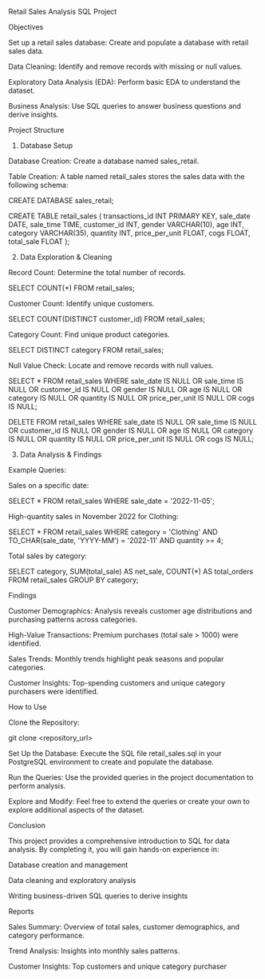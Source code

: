 Retail Sales Analysis SQL Project

Objectives

Set up a retail sales database: Create and populate a database with retail sales data.

Data Cleaning: Identify and remove records with missing or null values.

Exploratory Data Analysis (EDA): Perform basic EDA to understand the dataset.

Business Analysis: Use SQL queries to answer business questions and derive insights.

Project Structure

1. Database Setup

Database Creation: Create a database named sales_retail.

Table Creation: A table named retail_sales stores the sales data with the following schema:

CREATE DATABASE sales_retail;

CREATE TABLE retail_sales
(
    transactions_id INT PRIMARY KEY,
    sale_date DATE,
    sale_time TIME,
    customer_id INT,
    gender VARCHAR(10),
    age INT,
    category VARCHAR(35),
    quantity INT,
    price_per_unit FLOAT,
    cogs FLOAT,
    total_sale FLOAT
);

2. Data Exploration & Cleaning

Record Count: Determine the total number of records.

SELECT COUNT(*) FROM retail_sales;

Customer Count: Identify unique customers.

SELECT COUNT(DISTINCT customer_id) FROM retail_sales;

Category Count: Find unique product categories.

SELECT DISTINCT category FROM retail_sales;

Null Value Check: Locate and remove records with null values.

SELECT * FROM retail_sales
WHERE
    sale_date IS NULL OR sale_time IS NULL OR customer_id IS NULL OR
    gender IS NULL OR age IS NULL OR category IS NULL OR
    quantity IS NULL OR price_per_unit IS NULL OR cogs IS NULL;

DELETE FROM retail_sales
WHERE
    sale_date IS NULL OR sale_time IS NULL OR customer_id IS NULL OR
    gender IS NULL OR age IS NULL OR category IS NULL OR
    quantity IS NULL OR price_per_unit IS NULL OR cogs IS NULL;

3. Data Analysis & Findings

Example Queries:

Sales on a specific date:

SELECT *
FROM retail_sales
WHERE sale_date = '2022-11-05';

High-quantity sales in November 2022 for Clothing:

SELECT *
FROM retail_sales
WHERE category = 'Clothing'
  AND TO_CHAR(sale_date, 'YYYY-MM') = '2022-11'
  AND quantity >= 4;

Total sales by category:

SELECT category, SUM(total_sale) AS net_sale, COUNT(*) AS total_orders
FROM retail_sales
GROUP BY category;

Findings

Customer Demographics: Analysis reveals customer age distributions and purchasing patterns across categories.

High-Value Transactions: Premium purchases (total sale > 1000) were identified.

Sales Trends: Monthly trends highlight peak seasons and popular categories.

Customer Insights: Top-spending customers and unique category purchasers were identified.

How to Use

Clone the Repository:

git clone <repository_url>

Set Up the Database:
Execute the SQL file retail_sales.sql in your PostgreSQL environment to create and populate the database.

Run the Queries:
Use the provided queries in the project documentation to perform analysis.

Explore and Modify:
Feel free to extend the queries or create your own to explore additional aspects of the dataset.

Conclusion

This project provides a comprehensive introduction to SQL for data analysis. By completing it, you will gain hands-on experience in:

Database creation and management

Data cleaning and exploratory analysis

Writing business-driven SQL queries to derive insights

Reports

Sales Summary: Overview of total sales, customer demographics, and category performance.

Trend Analysis: Insights into monthly sales patterns.

Customer Insights: Top customers and unique category purchaser

